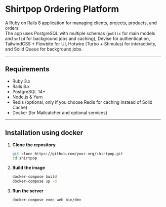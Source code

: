 # Shirtpop Ordering Platform

A Ruby on Rails 8 application for managing clients, projects, products, and orders.  
The app uses PostgreSQL with multiple schemas (`public` for main models and `solid` for background jobs and caching), Devise for authentication, TailwindCSS + Flowbite for UI, Hotwire (Turbo + Stimulus) for interactivity, and Solid Queue for background jobs.

---

## Requirements

- Ruby 3.x
- Rails 8.x
- PostgreSQL 14+
- Node.js & Yarn
- Redis (optional, only if you choose Redis for caching instead of Solid Cache)
- Docker (for Mailcatcher and optional services)

---

## Installation using docker

1. **Clone the repository**
   ```sh
   git clone https://github.com/your-org/shirtpop.git
   cd shirtpop
2. **Build the image**
   ```sh
   docker-compose build
   docker-compose up -d
3. **Run the server**
   ```sh
   docker-compose exec web bin/dev